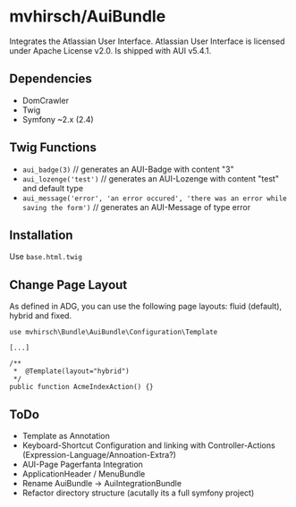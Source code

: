 # mvhirsch/AuiBundle

Integrates the Atlassian User Interface.
Atlassian User Interface is licensed under Apache License v2.0.
Is shipped with AUI v5.4.1.

## Dependencies
* DomCrawler
* Twig
* Symfony ~2.x (2.4)

## Twig Functions
* `aui_badge(3)` // generates an AUI-Badge with content "3"
* `aui_lozenge('test')` // generates an AUI-Lozenge with content "test" and default type
* `aui_message('error', 'an error occured', 'there was an error while saving the form')` // generates an AUI-Message of type error

## Installation
Use `base.html.twig`

## Change Page Layout
As defined in ADG, you can use the following page layouts: fluid (default), hybrid and fixed.

    use mvhirsch\Bundle\AuiBundle\Configuration\Template

    [...]

    /**
     *  @Template(layout="hybrid")
     */
    public function AcmeIndexAction() {}


## ToDo
* Template as Annotation
* Keyboard-Shortcut Configuration and linking with Controller-Actions (Expression-Language/Annoation-Extra?)
* AUI-Page Pagerfanta Integration
* ApplicationHeader / MenuBundle
* Rename AuiBundle -> AuiIntegrationBundle
* Refactor directory structure (acutally its a full symfony project)
